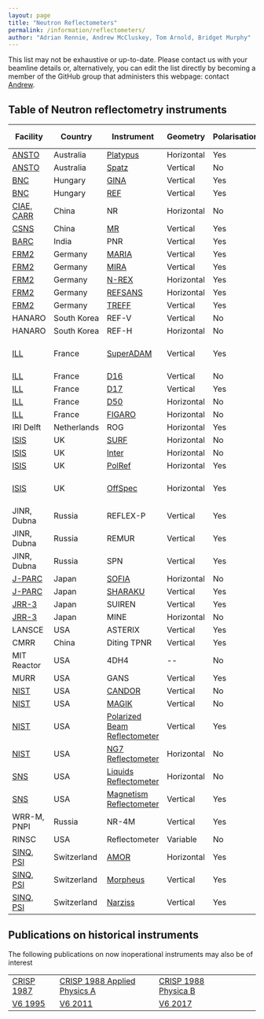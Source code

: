```yaml
---
layout: page
title: "Neutron Reflectometers"
permalink: /information/reflectometers/
author: "Adrian Rennie, Andrew McCluskey, Tom Arnold, Bridget Murphy"
---
```


This list may not be exhaustive or up-to-date. Please contact us with your beamline details or, alternatively, you can edit the list directly by becoming a member of the GitHub group that administers this webpage: contact [Andrew](mailto:andrew.mccluskey@ess.eu).

## Table of Neutron reflectometry instruments

| Facility | Country | Instrument | Geometry | Polarisation | ToF | Instrument Publications | 
| --- | --- | --- | --- | --- | --- | --- |
| [ANSTO](https://www.ansto.gov.au/user-access/instruments/neutron-scattering-instruments) | Australia | [Platypus](https://www.ansto.gov.au/user-access/instruments/neutron-scattering-instruments/platypus-neutron-reflectometer) | Horizontal | Yes | Yes | [2011](https://dx.doi.org/10.1016/j.nima.2010.12.075),  [2012](https://dx.doi.org/10.1063/1.4738579)| 
| [ANSTO](https://www.ansto.gov.au/user-access/instruments/neutron-scattering-instruments) | Australia | [Spatz](https://www.ansto.gov.au/user-access/instruments/neutron-scattering-instruments/spatz-neutron-reflectometer) | Vertical | No | Yes | | 
| [BNC](https://www.bnc.hu/) | Hungary | [GINA](https://www.bnc.hu/gina) | Vertical | Yes | No | [2012](https://dx.doi.org/10.1080/10448632.2012.645693), [2013](https://dx.doi.org/10.1063/1.4770129)| 
| [BNC](https://www.bnc.hu/) | Hungary | [REF](https://www.bnc.hu/?q=ref) | Vertical | Yes | No | | 
| [CIAE, CARR](http://www.ciae.ac.cn/eng/Researchprograms/05.htm) | China | NR | Horizontal | No | No | [2011](https://dx.doi.org/10.1016/j.nima.2011.08.003)| 
| [CSNS](http://english.ihep.cas.cn/csns/) | China | [MR](http://english.ihep.cas.cn/csns/fa/in/202109/t20210915_283257.html) | Vertical | Yes | Yes | [2018](https://www.tandfonline.com/doi/full/10.1080/10448632.2018.1514196)| 
| [BARC](https://www.barc.gov.in/) | India | PNR | Vertical | Yes | No | [2004](https://link.springer.com/article/10.1007/BF02705003?noAccess=true), [2006](https://content.iospress.com/articles/journal-of-neutron-research/jnr14-2-02)| 
| [FRM2](https://www.frm2.tum.de/en/home/) | Germany | [MARIA](https://mlz-garching.de/maria) | Vertical | Yes | No | [2015](http:s//dx.doi.org/10.17815/jlsrf-1-29), [2018](https://dx.doi.org/10.1107/S1600576718006994)| 
| [FRM2](https://www.frm2.tum.de/en/home/) | Germany | [MIRA](https://mlz-garching.de/mira) | Vertical | Yes | No | [2007](https://dx.doi.org/10.1016/j.physb.2007.02.088) | 
| [FRM2](https://www.frm2.tum.de/en/home/) | Germany | [N-REX](https://mlz-garching.de/nrex) | Horizontal | Yes | No | [2015](https://dx.doi.org/10.17815/jlsrf-1-30) | 
| [FRM2](https://www.frm2.tum.de/en/home/) | Germany | [REFSANS](https://mlz-garching.de/refsans) | Horizontal | Yes | Yes | [2006](https://dx.doi.org/10.1016/j.physb.2006.05.399), [2015](https://dx.doi.org/10.17815/jlsrf-1-31) | 
| [FRM2](https://www.frm2.tum.de/en/home/) | Germany | [TREFF](https://mlz-garching.de/neutron-optics) | Vertical | Yes | No | [2017](https://jlsrf.org/index.php/lsf/article/view/161) | 
| HANARO | South Korea | REF-V | Vertical | No | No | [2012](https://dx.doi.org/10.3938/NPSM.62.1112), [2015](https://link.springer.com/article/10.3938/jkps.67.1574) | 
| HANARO | South Korea | REF-H | Horizontal | No | No |[2007](https://www.sciencedirect.com/science/article/abs/pii/S0040609006015409) | 
| [ILL](https://www.ill.eu/) | France | [SuperADAM](https://www.ill.eu/users/instruments/instruments-list/superadam/description/instrument-layout/) | Vertical | Yes | No | [1998a](https://dx.doi.org/10.1016/S0921-4526(97)00541-3), [1998b](https://dx.doi.org/10.1016/S0921-4526(98)00263-4) [2013](http://dx.doi.org/10.1063/1.4790717)| 
| [ILL](https://www.ill.eu/) | France | [D16](https://www.ill.eu/users/instruments/instruments-list/d16/description/instrument-layout/) | Vertical | No | No | | 
| [ILL](https://www.ill.eu/) | France | [D17](https://www.ill.eu/users/instruments/instruments-list/d17/description/instrument-layout/) | Vertical | Yes | Yes | [2002](http://dx.doi.org/10.1007/s003390201611), [2018](http://dx.doi.org/10.1107/S160057671800239X) | 
| [ILL](https://www.ill.eu/) | France | [D50](https://www.ill.eu/users/instruments/instruments-list/d50/description/instrument-layout/) | Horizontal | No | No | [2015](http://dx.doi.org/10.1080/10448632.2015.1057053) | 
| [ILL](https://www.ill.eu/) | France | [FIGARO](https://www.ill.eu/users/instruments/instruments-list/figaro/description/instrument-layout/) | Horizontal | No | Yes | [2011](http://dx.doi.org/10.1140/epjp/i2011-11107-8), [2015](http://dx.doi.org/10.1140/epjp/i2015-15220-4) | 
| IRI Delft | Netherlands | ROG | Horizontal | Yes | Yes | | 
| [ISIS](https://www.isis.stfc.ac.uk/) | UK | [SURF](https://www.isis.stfc.ac.uk/Pages/surf.aspx) | Horizontal | No | Yes | [1997](http://dx.doi.org/10.1039/a702836i) | 
| [ISIS](https://www.isis.stfc.ac.uk/) | UK | [Inter](https://www.isis.stfc.ac.uk/Pages/inter.aspx) | Horizontal | No | Yes | [2006](http://dx.doi.org/10.1016/j.physb.2006.05.40), [2011](http://dx.doi.org/10.1140/epjp/i2011-11112-y) | 
| [ISIS](https://www.isis.stfc.ac.uk/) | UK | [PolRef](https://www.isis.stfc.ac.uk/Pages/ploref.aspx) | Horizontal | Yes | Yes | [2011](http://dx.doi.org/10.1140/epjp/i2011-11112-y)| 
| [ISIS](https://www.isis.stfc.ac.uk/) | UK | [OffSpec](https://www.isis.stfc.ac.uk/Pages/offspec.aspx) | Horizontal | Yes | Yes | [2011a](http://dx.doi.org/10.1016/j.physb.2010.11.031), [2011b](http://dx.doi.org/10.1140/epjp/i2011-11112-y), [2014](http://dx.doi.org/10.3791/51129)| 
| JINR, Dubna | Russia | REFLEX-P | Vertical | Yes | Yes | [1992](http://dx.doi.org/10.1117/12.130643) | 
| JINR, Dubna | Russia | REMUR | Vertical | Yes | Yes | | 
| JINR, Dubna | Russia | SPN | Vertical | Yes | Yes | | 
| [J-PARC](https://mlfinfo.jp/en/) | Japan | [SOFIA](https://mlfinfo.jp/en/bl16/) | Horizontal | No | Yes | [2011](http://dx.doi.org/10.1140/epjp/i2011-11108-7) | 
| [J-PARC](https://mlfinfo.jp/en/) | Japan | [SHARAKU](https://mlfinfo.jp/en/bl17/) | Vertical | Yes | Yes | [2012](https://www.ps-taiwan.org/cjp/download.php?type=paper&vol=50&num=2&page=161)| 
| [JRR-3](https://jrr3.jaea.go.jp/jrr3e/index.htm) | Japan | SUIREN | Vertical | Yes | No | [2009](http://dx.doi.org/10.1016/j.physb.2009.06.022)| 
| [JRR-3](https://jrr3.jaea.go.jp/jrr3e/index.htm) | Japan | MINE | Horizontal | No | No | | 
| LANSCE | USA | ASTERIX | Vertical | Yes | Yes | | 
| CMRR | China | Diting TPNR | Vertical | Yes | Yes | | 
| MIT Reactor | USA | 4DH4 | -- | No | Yes | | 
| MURR | USA | GANS | Vertical | Yes | No | | 
| [NIST](https://www.nist.gov/ncnr/neutron-instruments/reflectometry) | USA | [CANDOR](https://www.nist.gov/ncnr/chrns-candor-white-beam-reflectometer) | Vertical | No | No | | 
| [NIST](https://www.nist.gov/ncnr/neutron-instruments/reflectometry) | USA | [MAGIK](https://www.nist.gov/ncnr/magik-reflectometer) | Vertical | No | No | | 
| [NIST](https://www.nist.gov/ncnr/neutron-instruments/reflectometry) | USA | [Polarized Beam Reflectometer](https://www.nist.gov/ncnr/polarized-beam-reflectometer) | Vertical | Yes | No | | 
| [NIST](https://www.nist.gov/ncnr/neutron-instruments/reflectometry) | USA | [NG7 Reflectometer](https://www.nist.gov/ncnr/ng7-horizontal-neutron-reflectometer) | Horizontal | No | No | | 
| [SNS](https://neutrons.ornl.gov/) | USA | [Liquids Reflectometer](https://neutrons.ornl.gov/lr) | Horizontal | No | Yes | [2002](http://dx.doi.org/10.1007/s003390101258), [2008](http://dx.doi.org/10.1080/10448630802210545)| 
| [SNS](https://neutrons.ornl.gov/) | USA | [Magnetism Reflectometer](https://neutrons.ornl.gov/mr) | Vertical | Yes | Yes | [2002](http://dx.doi.org/10.1007/s003390201798), [2009](http://dx.doi.org/10.1016/j.physb.2009.06.021) | 
| WRR-M, PNPI | Russia | NR-4M | Vertical | Yes | Yes | | 
| RINSC | USA | Reflectometer | Variable | No | Yes | | 
| [SINQ, PSI](https://www.psi.ch/en/sinq) | Switzerland | [AMOR](https://www.psi.ch/en/sinq/amor) | Horizontal | Yes | Yes | [1996](http://dx.doi.org/10.1016/0921-4526(95)00972-8), [2000](http://dx.doi.org/10.1016/S0921-4526(99)01386-1), [2004](http://dx.doi.org/10.1007/BF02704051), [2016](http://dx.doi.org/10.1016/j.nima.2016.03.007)| 
| [SINQ, PSI](https://www.psi.ch/en/sinq) | Switzerland | [Morpheus](https://www.psi.ch/en/sinq/morpheus) | Vertical | Yes | No | | 
| [SINQ, PSI](https://www.psi.ch/en/sinq) | Switzerland | [Narziss](https://www.psi.ch/en/sinq/narziss) | Vertical | Yes | No | | 

## Publications on historical instruments

The following publications on now inoperational instruments may also be of interest

|  |  |  |  |  |  | 
| --- | --- | --- | --- | --- | --- | 
| [CRISP 1987](http://dx.doi.org/10.1088/0022-3735/20/11/024) | [CRISP 1988 Applied Physics A](http://dx.doi.org/10.1007/BF02565206) | [CRISP 1988 Physica B](http://dx.doi.org/10.1016/S0921-4526(97)00535-8)| 
| [V6 1995](http://dx.doi.org/10.1016/0921-4526(95)00317-3)| [V6 2011](http://dx.doi.org/10.1016/j.physb.2011.02.005)| [V6 2017](http://dx.doi.org/jlsrf-3-154)| 
